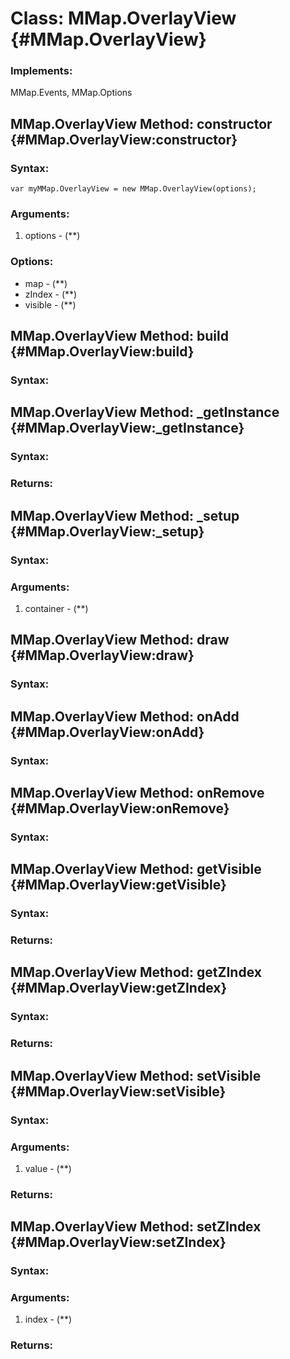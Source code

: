 Class: MMap.OverlayView {#MMap.OverlayView}
===========================================



### Implements:

MMap.Events, MMap.Options




MMap.OverlayView Method: constructor {#MMap.OverlayView:constructor}
---------------------------------------------------------------------


### Syntax:

	var myMMap.OverlayView = new MMap.OverlayView(options);

### Arguments:

1. options - (**)

### Options:

* map - (**)
* zIndex - (**)
* visible - (**)


MMap.OverlayView Method: build {#MMap.OverlayView:build}
---------------------------------------------------------


### Syntax:




MMap.OverlayView Method: _getInstance {#MMap.OverlayView:_getInstance}
-----------------------------------------------------------------------


### Syntax:



### Returns:





MMap.OverlayView Method: _setup {#MMap.OverlayView:_setup}
-----------------------------------------------------------


### Syntax:



### Arguments:

1. container - (**)


MMap.OverlayView Method: draw {#MMap.OverlayView:draw}
-------------------------------------------------------


### Syntax:




MMap.OverlayView Method: onAdd {#MMap.OverlayView:onAdd}
---------------------------------------------------------


### Syntax:




MMap.OverlayView Method: onRemove {#MMap.OverlayView:onRemove}
---------------------------------------------------------------


### Syntax:




MMap.OverlayView Method: getVisible {#MMap.OverlayView:getVisible}
-------------------------------------------------------------------


### Syntax:



### Returns:





MMap.OverlayView Method: getZIndex {#MMap.OverlayView:getZIndex}
-----------------------------------------------------------------


### Syntax:



### Returns:





MMap.OverlayView Method: setVisible {#MMap.OverlayView:setVisible}
-------------------------------------------------------------------


### Syntax:



### Arguments:

1. value - (**)

### Returns:





MMap.OverlayView Method: setZIndex {#MMap.OverlayView:setZIndex}
-----------------------------------------------------------------


### Syntax:



### Arguments:

1. index - (**)

### Returns:




